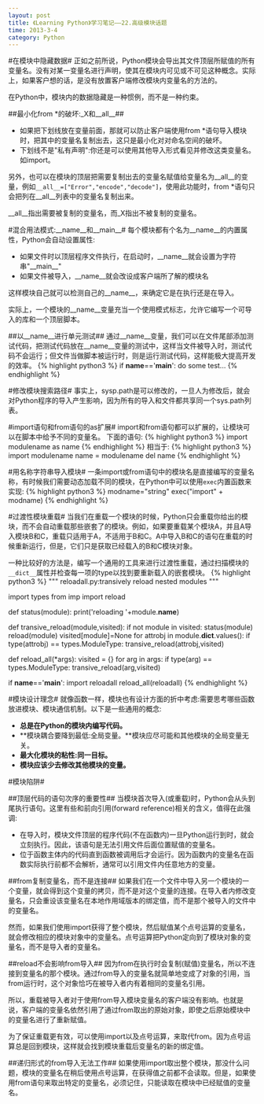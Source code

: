 ```yaml
---
layout: post
title: 《Learning Python》学习笔记——22.高级模块话题
time: 2013-3-4
category: Python
---
```


#在模块中隐藏数据#
正如之前所说，Python模块会导出其文件顶层所赋值的所有变量名。没有对某一变量名进行声明，使其在模块内可见或不可见这种概念。实际上，如果客户想的话，是没有放置客户端修改模块内变量名的方法的。

在Python中，模块内的数据隐藏是一种惯例，而不是一种约束。

##最小化from \*的破坏:\_X和\_\_all\_\_##


- 如果把下划线放在变量前面，那就可以防止客户端使用from \*语句导入模块时，把其中的变量名复制出去，这只是最小化对对命名空间的破坏。
- 下划线不是"私有声明":你还是可以使用其他导入形式看见并修改这类变量名。如import。

另外，也可以在模块的顶层把需要复制出去的变量名赋值给变量名为\_\_all\_\_的变量，例如`__all__=["Error","encode","decode"]`，使用此功能时，from \*语句只会把列在\_\_all\_\_列表中的变量名复制出来。

\_\_all\_\_指出需要被复制的变量名，而\_X指出不被复制的变量名。

#混合用法模式:\_\_name\_\_和\_\_main\_\_#
每个模块都有个名为\_\_name\_\_的内置属性，Python会自动设置属性:

- 如果文件时以顶层程序文件执行，在启动时，\_\_name\_\_就会设置为字符串"\_\_main\_\_"
- 如果文件被导入，\_\_name\_\_就会改设成客户端所了解的模块名

这样模块自己就可以检测自己的\_\_name\_\_，来确定它是在执行还是在导入。

实际上，一个模块的\_\_name\_\_变量充当一个使用模式标志，允许它编写一个可导入的库和一个顶层脚本。

##以\_\_name\_\_进行单元测试##
通过\_\_name\_\_变量，我们可以在文件尾部添加测试代码，把测试代码放在\_\_name\_\_变量的测试中，这样当文件被导入时，测试代码不会运行；但文件当做脚本被运行时，则是运行测试代码，这样能极大提高开发的效率。
{% highlight python3 %}
if __name__=='__main__':
    do some test...
{% endhighlight %}

#修改模块搜索路径#
事实上，sysp.path是可以修改的，一旦人为修改后，就会对Python程序的导入产生影响，因为所有的导入和文件都共享同一个sys.path列表。

#import语句和from语句的as扩展#
import和from语句都可以扩展的，让模块可以在脚本中给予不同的变量名。
下面的语句:
{% highlight python3 %}
import modulename as name
{% endhighlight %}
相当于:
{% highlight python3 %}
import modulename
name = modulename
del name
{% endhighlight %}

#用名称字符串导入模块#
一条import或from语句中的模块名是直接编写的变量名称，有时候我们需要动态加载不同的模块，在Python中可以使用`exec`内置函数来实现:
{% highlight python3 %}
modname="string"
exec("import" + modname)
{% endhighlight %}

#过渡性模块重载#
当我们在重载一个模块的时候，Python只会重载你给出的模块，而不会自动重载那些嵌套了的模块。例如，如果要重载某个模块A，并且A导入模块B和C，重载只适用于A，不适用于B和C。A中导入B和C的语句在重载的时候重新运行，但是，它们只是获取已经载入的B和C模块对象。

一种比较好的方法是，编写一个通用的工具来进行过渡性重载，通过扫描模块的`__dict__`属性并检查每一项的type以找到要重新载入的嵌套模块。
{% highlight python3 %}
"""
reloadall.py:transively reload nested modules
"""

import types
from imp import reload

def status(module):
	print('reloading '+module.__name__)

def transive_reload(module,visited):
	if not module in visited:
		status(module)
		reload(module)
		visited[module]=None
		for attrobj in module.__dict__.values():
			if type(attrobj) == types.ModuleType:
				transive_reload(attrobj,visited)


def reload_all(*args):
	visited = {}
	for arg in args:
		if type(arg) == types.ModuleType:
			transive_reload(arg,visited)

if __name__=='__main__':
	import reloadall
	reload_all(reloadall)
{% endhighlight %}

#模块设计理念#
就像函数一样，模块也有设计方面的折中考虑:需要思考哪些函数放进模块、模块通信机制。以下是一些通用的概念:

- **总是在Python的模块内编写代码。**
- **模块耦合要降到最低:全局变量。**模块应尽可能和其他模块的全局变量无关。
- **最大化模块的粘性:同一目标。**
- **模块应该少去修改其他模块的变量。**

#模块陷阱#

##顶层代码的语句次序的重要性##
当模块首次导入(或重载)时，Python会从头到尾执行语句。这里有些和前向引用(forward reference)相关的含义，值得在此强调:

- 在导入时，模块文件顶层的程序代码(不在函数内)一旦Python运行到时，就会立刻执行。因此，该语句是无法引用文件后面位置赋值的变量名。
- 位于函数主体内的代码直到函数被调用后才会运行。因为函数内的变量名在函数实际执行前都不会解析，通常可以引用文件内任意地方的变量。

##from复制变量名，而不是连接##
如果我们在一个文件中导入另一个模块的一个变量，就会得到这个变量的拷贝，而不是对这个变量的连接。在导入者内修改变量名，只会重设该变量名在本地作用域版本的绑定值，而不是那个被导入的文件中的变量名。

然而，如果我们使用import获得了整个模块，然后赋值某个点号运算的变量名，就会修改相应的模块对象中的变量名。点号运算把Python定向到了模块对象的变量名，而不是导入者的变量名。

##reload不会影响from导入##
因为from在执行时会复制(赋值)变量名，所以不连接到变量名的那个模块。通过from导入的变量名就简单地变成了对象的引用，当from运行时，这个对象恰巧在被导入者内有着相同的变量名引用。

所以，重载被导入者对于使用from导入模块变量名的客户端没有影响。也就是说，客户端的变量名依然引用了通过from取出的原始对象，即使之后原始模块中的变量名进行了重新赋值。

为了保证重载更有效，可以使用import以及点号运算，来取代from。因为点号运算总是回到模块，这样就会找到模块重载后变量名的新的绑定值。

##递归形式的from导入无法工作##
如果使用import取出整个模块，那没什么问题，模块的变量名在稍后使用点号运算，在获得值之前都不会读取。但是，如果使用from语句来取出特定的变量名，必须记住，只能读取在模块中已经赋值的变量名。

